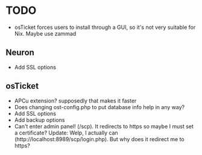 # TODO
* osTicket forces users to install through a GUI, so it's not very suitable for Nix. Maybe use zammad

## Neuron
* Add SSL options

## osTicket
* APCu extension? supposedly that makes it faster
* Does changing ost-config.php to put database info help in any way?
* Add SSL options
* Add backup options
* Can't enter admin panel! (/scp). It redirects to https so maybe I must set a certificate? Update: Welp, I actually can (http://localhost:8989/scp/login.php). But why does it redirect me to https?
